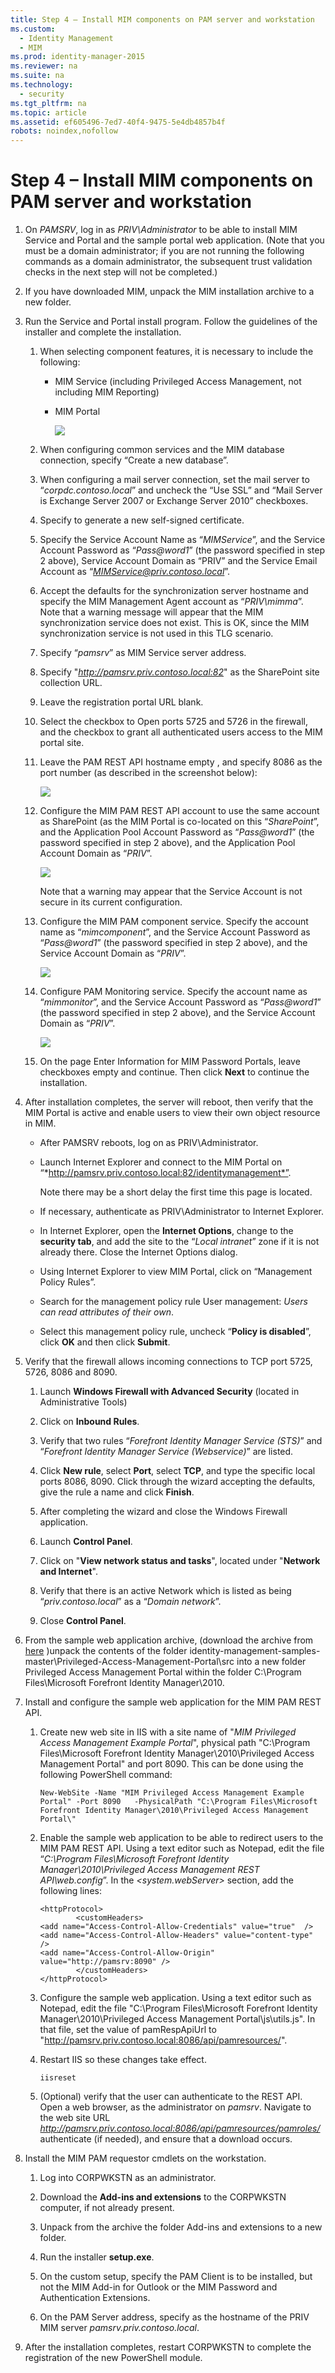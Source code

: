 ```yaml
---
title: Step 4 – Install MIM components on PAM server and workstation
ms.custom: 
  - Identity Management
  - MIM
ms.prod: identity-manager-2015
ms.reviewer: na
ms.suite: na
ms.technology: 
  - security
ms.tgt_pltfrm: na
ms.topic: article
ms.assetid: ef605496-7ed7-40f4-9475-5e4db4857b4f
robots: noindex,nofollow
---
```

# Step 4 – Install MIM components on PAM server and workstation

1.  On *PAMSRV*, log in as *PRIV\Administrator* to be able to install MIM Service and Portal and the sample portal web application. (Note that you must be a domain administrator; if you are not running the following commands as a domain administrator, the subsequent trust validation checks in the next step will not be completed.)

2.  If you have downloaded MIM, unpack the MIM installation archive to a new folder.

3.  Run the Service and Portal install program.  Follow the guidelines of the installer and complete the installation.

    1.  When selecting component features, it is necessary to include the following:

        -   MIM Service (including Privileged Access Management, not including MIM Reporting)

        -   MIM Portal

            ![](../Image/PAM_GS_MIM_2015_Service_Portal.png)

    2.  When configuring common services and the MIM database connection, specify “Create a new database”.

    3.  When configuring a mail server connection, set the mail server to “*corpdc.contoso.local*” and uncheck the “Use SSL” and “Mail Server is Exchange Server 2007 or Exchange Server 2010” checkboxes.

    4.  Specify to generate a new self-signed certificate.

    5.  Specify the Service Account Name as “*MIMService*”, and the Service Account Password as “*Pass@word1*” (the password specified in step 2 above), Service Account Domain as “PRIV” and the Service Email Account as “*MIMService@priv.contoso.local*”.

    6.  Accept the defaults for the synchronization server hostname and specify the MIM Management Agent account as “*PRIV\mimma*”.  Note that a warning message will appear that the MIM synchronization service does not exist.  This is OK, since the MIM synchronization service is not used in this TLG scenario.

    7.  Specify “*pamsrv*” as MIM Service server address.

    8.  Specify "*http://pamsrv.priv.contoso.local:82*" as the SharePoint site collection URL.

    9. Leave the registration portal URL blank.

    10. Select the checkbox to Open ports 5725 and 5726 in the firewall, and the checkbox to grant all authenticated users access to the MIM portal site.

    11. Leave the PAM REST API hostname empty , and specify 8086 as the port number (as described in the screenshot below):

        ![](../Image/PAM_GS_MIM_2015_Service_Portal_configure_application_pool.png)

    12. Configure the MIM PAM REST API account to use the same account as SharePoint (as the MIM Portal is co-located on this “*SharePoint*”, and the Application Pool Account Password as “*Pass@word1*” (the password specified in step 2 above), and the Application Pool Account Domain as “*PRIV*”.

        ![](../Image/PAM_GS_Configure_Component_Service.png)

        Note that a warning may appear that the Service Account is not secure in its current configuration.

    13. Configure the MIM PAM component service. Specify the account name as “*mimcomponent*”, and the Service Account Password as “*Pass@word1*” (the password specified in step 2 above), and the Service Account Domain as “*PRIV*”.

        ![](../Image/PAM_GS_Configure_MIM_PAM_component_service.png)

    14. Configure PAM Monitoring service. Specify the account name as “*mimmonitor*”, and the Service Account Password as “*Pass@word1*” (the password specified in step 2 above), and the Service Account Domain as “*PRIV*”.

        ![](../Image/PAM_GS_Configur_PAM_Monitoring_service.png)

    15. On the page Enter Information for MIM Password Portals, leave checkboxes empty and continue.  Then click **Next** to continue the installation.

4.  After installation completes, the server will reboot, then verify that the MIM Portal is active and enable users to view their own object resource in MIM.

    -   After PAMSRV reboots, log on as PRIV\Administrator.

    -   Launch Internet Explorer and connect to the MIM Portal on “*http://pamsrv.priv.contoso.local:82/identitymanagement*”.

        Note there may be a short delay the first time this page is located.

    -   If necessary, authenticate as PRIV\Administrator to Internet Explorer.

    -   In Internet Explorer, open the **Internet Options**, change to the **security tab**, and add the site to the “*Local intranet*” zone if it is not already there.  Close the Internet Options dialog.

    -   Using Internet Explorer to view MIM Portal, click on “Management Policy Rules”.

    -   Search for the management policy rule User management: *Users can read attributes of their own*.

    -   Select this management policy rule, uncheck “**Policy is disabled**”, click **OK** and then click **Submit**.

5.  Verify that the firewall allows incoming connections to TCP port 5725, 5726, 8086 and 8090.

    1.  Launch **Windows Firewall with Advanced Security** (located in Administrative Tools)

    2.  Click on **Inbound Rules**.

    3.  Verify that two rules “*Forefront Identity Manager Service (STS)*” and “*Forefront Identity Manager Service (Webservice)*” are listed.

    4.  Click **New rule**, select **Port**, select **TCP**, and type the specific local ports 8086, 8090.   Click through the wizard accepting the defaults, give the rule a name and click **Finish**.

    5.  After completing the wizard and close the Windows Firewall application.

    6.  Launch **Control Panel**.

    7.  Click on "**View network status and tasks**", located under "**Network and Internet**".

    8.  Verify that there is an active Network which is listed as being “*priv.contoso.local*” as a “*Domain network*”.

    9. Close **Control Panel**.

6.  From the sample web application archive, (download the archive from [here](https://github.com/Azure/identity-management-samples) )unpack the contents of the folder identity-management-samples-master\Privileged-Access-Management-Portal\src into a new folder Privileged Access Management Portal within the folder C:\Program Files\Microsoft Forefront Identity Manager\2010.

7.  Install and configure the sample web application for the MIM PAM REST API.

    1.  Create new web site in IIS with a site name of "*MIM Privileged Access Management Example Portal*", physical path "C:\Program Files\Microsoft Forefront Identity Manager\2010\Privileged Access Management Portal" and port 8090.  This can be done using the following PowerShell command:

        ```
        New-WebSite -Name "MIM Privileged Access Management Example Portal" -Port 8090   -PhysicalPath "C:\Program Files\Microsoft Forefront Identity Manager\2010\Privileged Access Management Portal\"
        ```

    2.  Enable the sample web application to be able to redirect users to the MIM PAM REST API. Using a text editor such as Notepad, edit the file “*C:\Program Files\Microsoft Forefront Identity Manager\2010\Privileged Access Management REST API\web.config*”. In the *&lt;system.webServer&gt;* section, add the following lines:

        ```
        <httpProtocol> 
                <customHeaders> 
        <add name="Access-Control-Allow-Credentials" value="true"  /> 
        <add name="Access-Control-Allow-Headers" value="content-type" /> 
        <add name="Access-Control-Allow-Origin" value="http://pamsrv:8090" />  
                </customHeaders> 
        </httpProtocol>
        ```

    3.  Configure the sample web application. Using a text editor such as Notepad, edit the file "C:\Program Files\Microsoft Forefront Identity Manager\2010\Privileged Access Management Portal\js\utils.js". In that file, set the value of pamRespApiUrl to "http://pamsrv.priv.contoso.local:8086/api/pamresources/".

    4.  Restart IIS so these changes take effect.

        ```
        iisreset
        ```

    5.  (Optional) verify that the user can authenticate to the REST API. Open a web browser, as the administrator on *pamsrv*.  Navigate to the web site URL *http://pamsrv.priv.contoso.local:8086/api/pamresources/pamroles/* authenticate (if needed), and ensure that a download occurs.

8.  Install the MIM PAM requestor cmdlets on the workstation.

    1.  Log into CORPWKSTN as an administrator.

    2.  Download the **Add-ins and extensions** to the CORPWKSTN computer, if not already present.

    3.  Unpack from the archive the folder Add-ins and extensions to a new folder.

    4.  Run the installer **setup.exe**.

    5.  On the custom setup, specify the PAM Client is to be installed, but not the MIM Add-in for Outlook or the MIM Password and Authentication Extensions.

    6.  On the PAM Server address, specify as the hostname of the PRIV MIM server *pamsrv.priv.contoso.local*.

9. After the installation completes, restart CORPWKSTN to complete the registration of the new PowerShell module.

